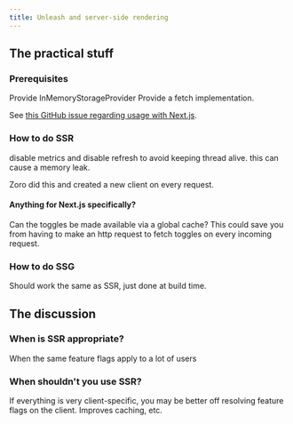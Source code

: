 ```yaml
---
title: Unleash and server-side rendering
---
```


## The practical stuff

### Prerequisites

Provide InMemoryStorageProvider
Provide a fetch implementation.

See [this GitHub issue regarding usage with Next.js](https://github.com/Unleash/proxy-client-react/issues/40).

### How to do SSR

disable metrics and disable refresh to avoid keeping thread alive. this can cause a memory leak.

Zoro did this and created a new client on every request.

#### Anything for Next.js specifically?

Can the toggles be made available via a global cache? This could save you from having to make an http request to fetch toggles on every incoming request.

### How to do SSG

Should work the same as SSR, just done at build time.

## The discussion

### When is SSR appropriate?

When the same feature flags apply to a lot of users

### When shouldn't you use SSR?

If everything is very client-specific, you may be better off resolving feature flags on the client. Improves caching, etc.
